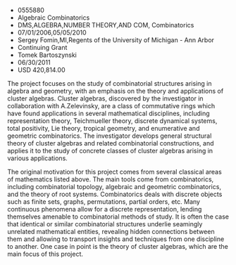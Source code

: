 
* 0555880
* Algebraic Combinatorics
* DMS,ALGEBRA,NUMBER THEORY,AND COM, Combinatorics
* 07/01/2006,05/05/2010
* Sergey Fomin,MI,Regents of the University of Michigan - Ann Arbor
* Continuing Grant
* Tomek Bartoszynski
* 06/30/2011
* USD 420,814.00

The project focuses on the study of combinatorial structures arising in algebra
and geometry, with an emphasis on the theory and applications of cluster
algebras. Cluster algebras, discovered by the investigator in collaboration with
A.Zelevinsky, are a class of commutative rings which have found applications in
several mathematical disciplines, including representation theory, Teichmueller
theory, discrete dynamical systems, total positivity, Lie theory, tropical
geometry, and enumerative and geometric combinatorics. The investigator develops
general structural theory of cluster algebras and related combinatorial
constructions, and applies it to the study of concrete classes of cluster
algebras arising in various applications.

The original motivation for this project comes from several classical areas of
mathematics listed above. The main tools come from combinatorics, including
combinatorial topology, algebraic and geometric combinatorics, and the theory of
root systems. Combinatorics deals with discrete objects such as finite sets,
graphs, permutations, partial orders, etc. Many continuous phenomena allow for a
discrete representation, lending themselves amenable to combinatorial methods of
study. It is often the case that identical or similar combinatorial structures
underlie seamingly unrelated mathematical entities, revealing hidden connections
between them and allowing to transport insights and techniques from one
discipline to another. One case in point is the theory of cluster algebras,
which are the main focus of this project.
